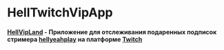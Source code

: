 # HellTwitchVipApp

#### [HellVipLand](https://hellvipland.ru/) - Приложение для отслеживания подаренных подписок стримера [hellyeahplay](https://www.twitch.tv/hellyeahplay) на платформе [Twitch](https://www.twitch.tv) ####
